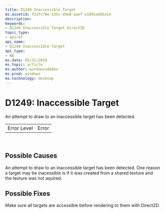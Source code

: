 ```yaml
---
title: D1249 Inaccessible Target
ms.assetid: f33fc78e-535c-49e8-aaef-e1891a685a14
description: 
keywords:
- D1249 Inaccessible Target Direct2D
topic_type:
- apiref
api_name:
- D1249 Inaccessible Target
api_type:
- NA
ms.date: 05/31/2018
ms.topic: article
ms.author: windowssdkdev
ms.prod: windows
ms.technology: desktop
---
```


# D1249: Inaccessible Target

An attempt to draw to an inaccessible target has been detected.



|             |       |
|-------------|-------|
| Error Level | Error |



 

## Possible Causes

An attempt to draw to an inaccessible target has been detected. One reason a target may be inacessible is if it was created from a shared texture and the texture was not aquired.

## Possible Fixes

Make sure all targets are accessible before rendering to them with Direct2D.

 

 




